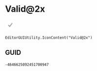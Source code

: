 # Valid@2x
![](/img/Valid@2x.png)

``` CSharp
EditorGUIUtility.IconContent("Valid@2x")
```
## GUID
```
-4646625092451700947
```
